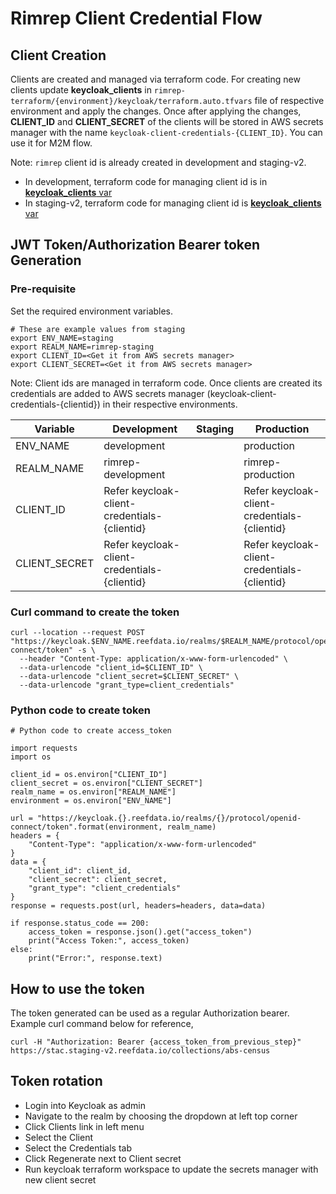 # Rimrep Client Credential Flow

## Client Creation
Clients are created and managed via terraform code. For creating new clients update **keycloak_clients** in `rimrep-terraform/{environment}/keycloak/terraform.auto.tfvars` file of respective environment and apply the changes. Once after applying the changes, **CLIENT_ID** and **CLIENT_SECRET** of the clients will be stored in AWS secrets manager with the name `keycloak-client-credentials-{CLIENT_ID}`. You can use it for M2M flow.

Note: `rimrep` client id is already created in development and staging-v2.
- In development, terraform code for managing client id is in [**keycloak_clients** var](https://github.com/gbr-dms/rimrep-terraform/blob/main/development/keycloak/terraform.auto.tfvars)
- In staging-v2, terraform code for managing client id is [**keycloak_clients** var](https://github.com/gbr-dms/rimrep-terraform/blob/main/staging-new/keycloak/terraform.auto.tfvars)

## JWT Token/Authorization Bearer token Generation

### Pre-requisite
Set the required environment variables.
```
# These are example values from staging
export ENV_NAME=staging
export REALM_NAME=rimrep-staging
export CLIENT_ID=<Get it from AWS secrets manager>
export CLIENT_SECRET=<Get it from AWS secrets manager>
```
Note: Client ids are managed in terraform code. Once clients are created its credentials are added to AWS secrets manager (keycloak-client-credentials-{clientid}) in their respective environments.

|Variable|Development| Staging | Production        |
|--------|--------|---------|-------------------|
| ENV_NAME | development |         | production        |
| REALM_NAME | rimrep-development |         | rimrep-production |
| CLIENT_ID | Refer keycloak-client-credentials-{clientid} |         | Refer keycloak-client-credentials-{clientid}  |
| CLIENT_SECRET | Refer keycloak-client-credentials-{clientid} |         | Refer keycloak-client-credentials-{clientid} |


### Curl command to create the token 
```
curl --location --request POST "https://keycloak.$ENV_NAME.reefdata.io/realms/$REALM_NAME/protocol/openid-connect/token" -s \
  --header "Content-Type: application/x-www-form-urlencoded" \
  --data-urlencode "client_id=$CLIENT_ID" \
  --data-urlencode "client_secret=$CLIENT_SECRET" \
  --data-urlencode "grant_type=client_credentials"
```

### Python code to create token
```
# Python code to create access_token

import requests
import os

client_id = os.environ["CLIENT_ID"]
client_secret = os.environ["CLIENT_SECRET"]
realm_name = os.environ["REALM_NAME"]
environment = os.environ["ENV_NAME"]

url = "https://keycloak.{}.reefdata.io/realms/{}/protocol/openid-connect/token".format(environment, realm_name)
headers = {
    "Content-Type": "application/x-www-form-urlencoded"
}
data = {
    "client_id": client_id,
    "client_secret": client_secret,
    "grant_type": "client_credentials"
}
response = requests.post(url, headers=headers, data=data)

if response.status_code == 200:
    access_token = response.json().get("access_token")
    print("Access Token:", access_token)
else:
    print("Error:", response.text)
```
## How to use the token
The token generated can be used as a regular Authorization bearer. Example curl command below for reference,
```
curl -H "Authorization: Bearer {access_token_from_previous_step}" https://stac.staging-v2.reefdata.io/collections/abs-census
```

## Token rotation
- Login into Keycloak as admin
- Navigate to the realm by choosing the dropdown at left top corner
- Click Clients link in left menu
- Select the Client
- Select the Credentials tab
- Click Regenerate next to Client secret
- Run keycloak terraform workspace to update the secrets manager with new client secret
